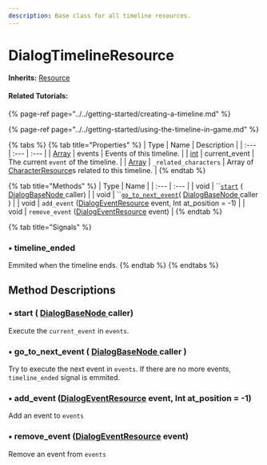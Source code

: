 ```yaml
---
description: Base class for all timeline resources.
---
```


# DialogTimelineResource

**Inherits:** [Resource](https://docs.godotengine.org/es/stable/classes/class_resource.html)

#### Related Tutorials:

{% page-ref page="../../getting-started/creating-a-timeline.md" %}

{% page-ref page="../../getting-started/using-the-timeline-in-game.md" %}

{% tabs %}
{% tab title="Properties" %}
| Type | Name | Description |
| :--- | :--- | :--- |
| [Array](https://docs.godotengine.org/es/stable/classes/class_array.html) | events | Events of this timeline. |
| [int](https://docs.godotengine.org/es/stable/classes/class_int.html) | current\_event | The current `event` of the timeline. |
| [Array](https://docs.godotengine.org/es/stable/classes/class_array.html) | `_related_characters` | Array of [CharacterResource](class_dialog-character-resource.md)s related to this timeline. |
{% endtab %}

{% tab title="Methods" %}
| Type | Name |
| :--- | :--- |
| void | \`\`[`start`](class_dialog-timeline-resource.md#start-dialogbasenode-caller) \( [DialogBaseNode ](../node-class/class_dialog-base-node/)caller\) |
| void | \`\`[`go_to_next_event`](class_dialog-timeline-resource.md#go_to_next_event-dialogbasenode-caller)\( [DialogBaseNode ](../node-class/class_dialog-base-node/)caller \) |
| void | `add_event` \([DialogEventResource](class_dialog-event-resource/) event, Int at\_position = -1\) |
| void | `remove_event` \([DialogEventResource](class_dialog-event-resource/) event\) |
{% endtab %}

{% tab title="Signals" %}
### •  timeline\_ended

Emmited when the timeline ends.
{% endtab %}
{% endtabs %}

## Method Descriptions

### •  start \( [DialogBaseNode ](../node-class/class_dialog-base-node/)caller\)

Execute the `current_event` in `events`.

### •  go\_to\_next\_event \( [DialogBaseNode ](../node-class/class_dialog-base-node/)caller \)

Try to execute the next event in `events`. If there are no more events, `timeline_ended` signal is emmited.

### •  add\_event \([DialogEventResource](class_dialog-event-resource/) event, Int at\_position = -1\)

Add an event to `events`

### •  remove\_event \([DialogEventResource](class_dialog-event-resource/) event\)

Remove an event from `events`

